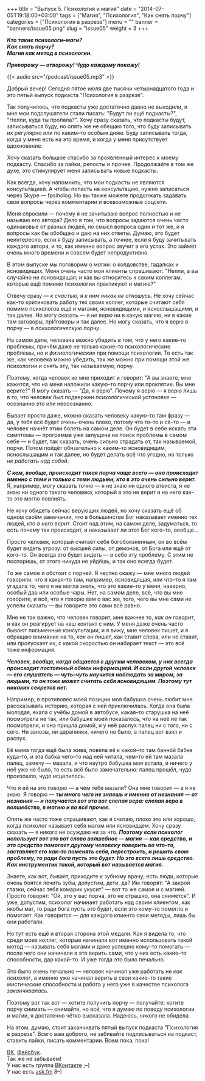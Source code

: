+++
title = "Выпуск 5. Психология и магия"
date = "2014-07-05T19:18:00+03:00"
tags = ["Магия", "Психология", "Как снять порчу"]
categories = ["Психология в разрезе"]
menu = ""
banner = "banners/issue05.png"
slug = "issue05"
weight = 3
+++

***Кто такие психологи–маги?***<br>
***Как снять порчу?***<br>
***Магия как метод в психологии.***

***Приворожу — отворожу! Чудо каждому покажу!***

{{< audio src="/podcast/issue05.mp3" >}}

Добрый вечер! Сегодня пятое июля две тысячи четырнадцатого года и это пятый выпуск подкаста "Психология в разрезе".

Так получилось, что подкасты уже достаточно давно не выходили, и мне мои подслушатели стали писать: "Будут ли ещё подкасты?", "Нелли, куда ты пропала?". Хочу сразу сказать, что подкасты будут, записываться буду, но опять же не обещаю того, что буду записывать их регулярно или по каким–то особым дням. Буду записывать тогда, когда у меня есть на это время, и когда у меня присутствует вдохновение.

Хочу сказать большое спасибо за проявленный интерес к моему подкасту. Спасибо за лайки, репосты и прочее. Продолжайте в том же духе, это стимулирует меня записывать новые подкасты.
<!--more-->

Как всегда, хочу напомнить, что мои подкасты не являются консультацией. А чтобы попасть на консультацию, нужно записаться через Skype — fpsiholog. Но вы также можете продолжать задавать свои вопросы через комментарии и всевозможные соцсети.

Меня спросили — почему я не зачитываю вопрос полностью и не называю его автора? Дело в том, что вопросы задаются очень часто одинаковые от разных людей, но смысл вопроса один и тот же, и я вопросы как бы обобщаю и даю на них ответы. Думаю, это будет неинтересно, если я буду записывать, а точнее, если я буду зачитывать каждого автора, и то, как именно вопрос звучит в его устах. Это займёт очень много времени и совсем будет непродуктивно.

В этом выпуске мы поговорим о *магии*: о колдовстве, гадалках и ясновидящих. Меня очень часто мои клиенты спрашивают: "Нелли, а вы случайно не ясновидящая; и как вы относитесь к своим коллегам, которые ещё помимо психологии практикуют и магию?"

Отвечу сразу — *к счастью, я к ним никак не отношусь*. Не хочу сейчас как–то критиковать работу тех своих коллег, которые считают себя помимо психологов ещё и магами, ясновидящими, и яснослышащими, и так далее. Но могу сказать —  я *не верю* ни в какую магию, ни в какие там заговоры, прИговоры и так далее. Но могу сказать, что я верю в порчу — в *психологическую порчу*. 

На самом деле, человека можно убедить в том, что у него какие–то проблемы, причём даже не только какие–то психологические проблемы, но и *физиологические* при помощи психологии. То есть так же, как человека можно убедить, так же можно при помощи этой же психологии и снять эту, так называемую, порчу.

Поэтому, когда человек ко мне приходит и говорит: "А вы знаете, мне кажется, что на меня наложили какую–то порчу или проклятие. Вы мне верите?" Я могу сказать — "Да, я верю". Почему я верю — я верю лишь в то, что человек был подвержен *психологической установке* — осознанно это или неосознанно.

Бывает просто даже, можно сказать человеку какую–то там фразу — да, у тебя всё будет очень–очень плохо, потому что то–то и сё–то — и человек начнёт этим болеть на самом деле. Он будет в себе искать эти симптомы — программа уже запущена на поиск проблемы в самом себе — и будет, так сказать, очень сильно страдать от, так называемой, порчи. Потом пойдёт обязательно к каким–то ясновидящим, яснослышащим и так далее, но будет делать всё что угодно, но только *не работать над собой*.

***С кем, вообще, происходит такая порча чаще всего — она происходит именно с теми и только с теми людьми, кто в это очень сильно верит.*** Я, например, могу сказать точно — я не знаю ни одного атеиста, я не знаю ни одного такого человека, который в это не верит и на него как–то это могло повлиять.

Не хочу обидеть сейчас верующих людей, но хочу сказать ещё об одном своём замечании, что в большинстве Бог наказывает именно тех людей, *кто в него верит*. Стоит над этим, на самом деле, задуматься, то есть почему так происходит, и наказывает ли этот Бог кого–то, вообще…

Просто человек, который считает себя богобоязненным, он во всём будет видеть угрозу: от высшей силы, от демонов, от Бога или ещё от кого–то. Он всегда это будет видеть — в себе эту проблему. С этим не поспоришь, от этого никуда не уйдёшь, и так оно всегда будет.

То же самое и обстоит с порчей. Я честно скажу — мне много людей говорили, что я какая–то там, например, ясновидящая, или что–то я там угадала то, чего я не могла знать, что это какие–то у меня, наверно, особый дар или особые чары. Нет, на самом деле, всё, что вы мне говорите, и всё, что я говорю вам о вас же, того, чего вы мне сами не успели сказать — вы говорите это сами всё равно.

Мне не так важно, что человек говорит, мне важнее то, *как он говорит*, и как он реагирует на наш контакт с ним. У меня даже очень часто бывают письменные консультации, и я вижу, мне человек пишет, и я обращаю внимание на то, *как он пишет*, как ставит слова, или не ставит, или пропускает их, с какой скоростью он набирает текст — это всё тоже информация.

***Человек, вообще, когда общается с другим человеком, у них всегда происходит постоянный обмен информацией. И если другой человек — его слушатель — чуть–чуть научится наблюдать за миром, за людьми, то он тоже может считать себя ясновидящим. Поэтому тут никаких секретов нет.***

Например, в противовес моей позиции моя бабушка очень любит мне рассказывать историю, которая с ней приключилась. Когда она была молодая, ехала с учёбы домой в автобусе, какая–то старушка на неё посмотрела не так, или бабушке моей показалось, что на неё не так посмотрели, и она пришла домой, и у неё распух палец ни с того, ни с сего. Ни занозы, ни царапинки, ничего не было, а палец вот взял и распух.

Её мама тогда ещё была жива, повела её к какой–то там баннóй бабке куда–то, и эта бабка чего–то над ней читала, чем–то ей там мазала палец, замечу — мазала, и что наутро бабушка моя встала, и ничего у неё уже не было, то есть всё было замечательно: палец прошёл, чудо произошло, чудо исцелилось.

Что я ей на это говорю — а чем тебе мазали? Она мне говорит — а я не знаю. Я говорю — ***ты много чего не знаешь и именно от незнания — от незнания — и получается вот эта вот слепая вера: слепая вера в волшебство, в магию и во всё прочее.***

Опять же часто тоже спрашивают, как я считаю, плохо это или хорошо, когда психолог называет себя магом или ясновидцем. Хочу сразу сказать — я никого не осуждаю ни за что. ***Поэтому если психолог использует вот это вот слово волшебное — магия — как средство, и это средство помогает другому человеку поверить во что–то, заставляет его как–то поменять себя, перестроить, и решить свою проблему, то ради бога пусть это будет. Но это всего лишь средство. Как инструментик такой, который вот называется магия.***

Знаете, как вот, бывает, приходите к зубному врачу; есть люди, которые очень боятся лечить зубы, допустим, дети, да? Им говорят: "А закрой глазки, сейчас тебя комарик укусит" — вот то же самое и с магией. Просто говорят: "Ой, это у вас порча, это не страшно, она снимется". И уже, допустим, психолог начинает работать над своим клиентом, как якобы маг, то ради бога пусть это будет, если это кому–то помогло и помогает. Как говорится — для каждого клиента свои методы, лишь бы они работали.

Но тут есть ещё и вторая сторона этой медали. Как я видела то, что среди моих коллег, которые начинали вот именно использовать такой метод — называть себя магами и даже успешно кому–то помогать — после чего они начинали в это верить сами, что у них есть какие–то способности, дар какой–то. И уже тогда это было печально.

Это было очень печально — человек начинал уже работать не *как психолог*, а именно уже начинал верить в свои какие–то такие *мистические* способности и работа у него уже в качестве психолога *заканчивалась*.

Поэтому вот так вот — хотите получить порчу — получайте; хотите порчу снимать — снимайте, но всё, что я думаю по поводу психологии и магии, я достаточно чётко высказала. Надеюсь, никого не обидела.

На этом, думаю, стоит заканчивать пятый выпуск подкаста "Психология в разрезе". Всего вам доброго, не забивайте подписываться на подкаст, ставить лайки, писать комментарии. Всем пока, пока!


<a href="https://vk.com/sunnybunnyf">ВК</a>, <a href="https://www.facebook.com/SunnyBunnyF">Фейсбук</a>.<br>
Так же не забываем!<br>
У нас есть группа <a href="https://vk.com/fpsiholog">ВКонтакте</a> ;–)<br>
У нас есть <a href="http://ask.fm/fpsiholog">ask.fm</a> 8–)